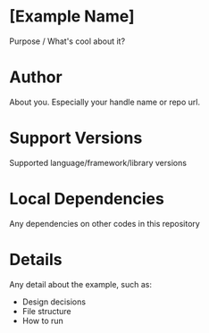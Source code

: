 # [Example Name]
Purpose / What's cool about it?

# Author
About you. Especially your handle name or repo url.

# Support Versions
Supported language/framework/library versions

# Local Dependencies
Any dependencies on other codes in this repository

# Details
Any detail about the example, such as:
* Design decisions
* File structure
* How to run
 
